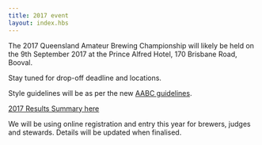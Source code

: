 ```yaml
---
title: 2017 event
layout: index.hbs
---
```


The 2017 Queensland Amateur Brewing Championship will likely be held on the 9th September 2017 at the Prince Alfred Hotel, 170 Brisbane Road, Booval.

Stay tuned for drop-off deadline and locations.

Style guidelines will be as per the new [AABC guidelines](http://aabc.org.au/docs/AABC2017StyleGuidelines.pdf).

[2017 Results Summary here](/results/2017.html)

We will be using online registration and entry this year for brewers, judges and stewards.  Details will be updated when finalised.
